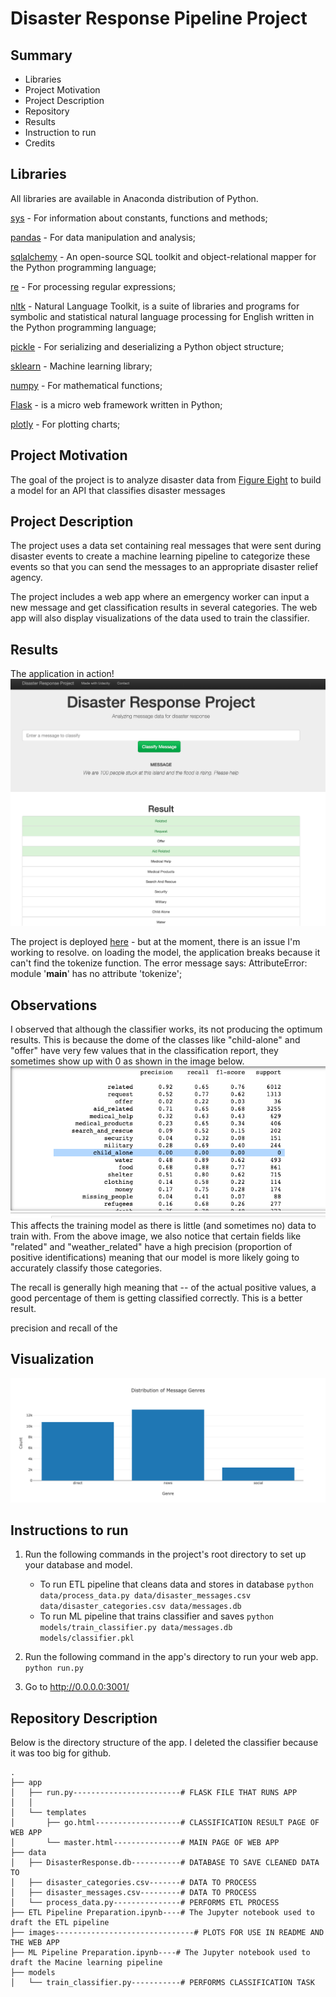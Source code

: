 # Disaster Response Pipeline Project
## Summary
- Libraries
- Project Motivation 
- Project Description
- Repository 
- Results
- Instruction to run
- Credits


## Libraries
All libraries are available in Anaconda distribution of Python.

[sys](https://www.python-course.eu/sys_module.php) - For information about constants, functions and methods; 

[pandas](https://pandas.pydata.org/pandas-docs/stable/getting_started/install.html) - For data manipulation and analysis;

[sqlalchemy](https://numpy.org/doc/stable/user/absolute_beginners.html) - An open-source SQL toolkit and object-relational mapper for the Python programming language;

[re](https://docs.python.org/3/library/re.html) - For processing regular expressions;

[nltk](https://www.nltk.org/) - Natural Language Toolkit, is a suite of libraries and programs for symbolic and statistical natural language processing for English written in the Python programming language;

[pickle](https://docs.python.org/3/library/pickle.html) - For serializing and deserializing a Python object structure;

[sklearn](https://scikit-learn.org/stable/) - Machine learning library; 

[numpy](https://numpy.org/doc/stable/user/absolute_beginners.html) - For mathematical functions;

[Flask](https://flask.palletsprojects.com/en/1.1.x/) - is a micro web framework written in Python;

[plotly](https://plotly.com/) - For plotting charts;

## Project Motivation 

The goal of the project is to analyze disaster data from [Figure Eight](https://www.figure-eight.com/) to build a model for an API that classifies disaster messages 

## Project Description

The project uses a data set containing real messages that were sent during disaster events  to create a machine learning pipeline to categorize these events so that you can send the messages to an appropriate disaster relief agency.

The project includes a web app where an emergency worker can input a new message and get classification results in several categories. The web app will also display visualizations of the data used to train the classifier.


## Results
 
The application in action!
![title](images/app_screenshot.png)

The project is deployed [here](http://disasterapp.andysee.com/) - but at the moment, there is an issue I'm working to resolve. on loading the model, the application breaks because it can't find the tokenize function. The error message says: AttributeError: module '__main__' has no attribute 'tokenize'; 

## Observations
I observed that although the classifier works, its not producing the optimum results. 
This is because the dome of the classes like "child-alone" and "offer" have very few values that in the classification report, they sometimes show up with 0 as shown in the image below.
![title](images/classification_report.png)
This affects the training model as there is little (and sometimes no) data to train with. 
From the above image, we also notice that certain fields like "related" and "weather_related" have a high precision (proportion of positive identifications) meaning that our model is more likely going to accurately classify those categories.

The recall is generally high meaning that -- of the actual positive values, a good percentage of them is getting classified correctly. This is a better result.

precision and recall of the 
## Visualization

![title](images/newplot.png)

## Instructions to run 
1. Run the following commands in the project's root directory to set up your database and model.

    - To run ETL pipeline that cleans data and stores in database
        `python data/process_data.py data/disaster_messages.csv data/disaster_categories.csv data/messages.db`
    - To run ML pipeline that trains classifier and saves
        `python models/train_classifier.py data/messages.db models/classifier.pkl`

2. Run the following command in the app's directory to run your web app.
    `python run.py`

3. Go to http://0.0.0.0:3001/

## Repository Description
Below is the directory structure of the app. I deleted the classifier because it was too big for github.
```
.
├── app
│   ├── run.py------------------------# FLASK FILE THAT RUNS APP
│   │   
│   └── templates
│       ├── go.html-------------------# CLASSIFICATION RESULT PAGE OF WEB APP
│       └── master.html---------------# MAIN PAGE OF WEB APP
├── data
│   ├── DisasterResponse.db-----------# DATABASE TO SAVE CLEANED DATA TO
│   ├── disaster_categories.csv-------# DATA TO PROCESS
│   ├── disaster_messages.csv---------# DATA TO PROCESS
│   └── process_data.py---------------# PERFORMS ETL PROCESS
├── ETL Pipeline Preparation.ipynb----# The Jupyter notebook used to draft the ETL pipeline
├── images-------------------------------# PLOTS FOR USE IN README AND THE WEB APP
├── ML Pipeline Preparation.ipynb----# The Jupyter notebook used to draft the Macine learning pipeline
├── models
│   └── train_classifier.py-----------# PERFORMS CLASSIFICATION TASK

```
